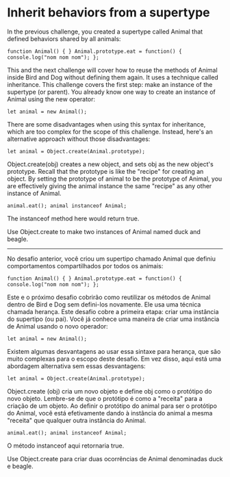 # Inherit behaviors from a supertype

In the previous challenge, you created a supertype called Animal that defined behaviors shared by all animals:

`function Animal() { }
Animal.prototype.eat = function() {
  console.log("nom nom nom");
};`

This and the next challenge will cover how to reuse the methods of Animal inside Bird and Dog without defining them again. It uses a technique called inheritance. This challenge covers the first step: make an instance of the supertype (or parent). You already know one way to create an instance of Animal using the new operator:

`let animal = new Animal();`

There are some disadvantages when using this syntax for inheritance, which are too complex for the scope of this challenge. Instead, here's an alternative approach without those disadvantages:

`let animal = Object.create(Animal.prototype);`

Object.create(obj) creates a new object, and sets obj as the new object's prototype. Recall that the prototype is like the "recipe" for creating an object. By setting the prototype of animal to be the prototype of Animal, you are effectively giving the animal instance the same "recipe" as any other instance of Animal.

`animal.eat();
animal instanceof Animal;`

The instanceof method here would return true.

Use Object.create to make two instances of Animal named duck and beagle.

---

No desafio anterior, você criou um supertipo chamado Animal que definiu comportamentos compartilhados por todos os animais:

`function Animal() { }
Animal.prototype.eat = function() {
  console.log("nom nom nom");
};`

Este e o próximo desafio cobrirão como reutilizar os métodos de Animal dentro de Bird e Dog sem defini-los novamente. Ele usa uma técnica chamada herança. Este desafio cobre a primeira etapa: criar uma instância do supertipo (ou pai). Você já conhece uma maneira de criar uma instância de Animal usando o novo operador:

`let animal = new Animal();`

Existem algumas desvantagens ao usar essa sintaxe para herança, que são muito complexas para o escopo deste desafio. Em vez disso, aqui está uma abordagem alternativa sem essas desvantagens:

`let animal = Object.create(Animal.prototype);`

Object.create (obj) cria um novo objeto e define obj como o protótipo do novo objeto. Lembre-se de que o protótipo é como a "receita" para a criação de um objeto. Ao definir o protótipo do animal para ser o protótipo do Animal, você está efetivamente dando à instância do animal a mesma "receita" que qualquer outra instância do Animal.

`animal.eat();
animal instanceof Animal;`

O método instanceof aqui retornaria true.

Use Object.create para criar duas ocorrências de Animal denominadas duck e beagle. 